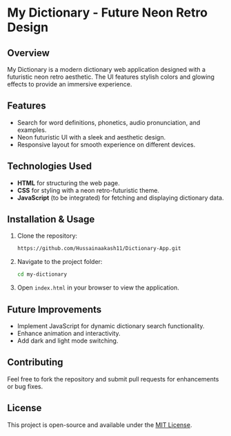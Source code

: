 # My Dictionary - Future Neon Retro Design

## Overview

My Dictionary is a modern dictionary web application designed with a futuristic neon retro aesthetic. The UI features stylish colors and glowing effects to provide an immersive experience.

## Features

- Search for word definitions, phonetics, audio pronunciation, and examples.
- Neon futuristic UI with a sleek and aesthetic design.
- Responsive layout for smooth experience on different devices.

## Technologies Used

- **HTML** for structuring the web page.
- **CSS** for styling with a neon retro-futuristic theme.
- **JavaScript** (to be integrated) for fetching and displaying dictionary data.

## Installation & Usage

1. Clone the repository:
   ```sh
   https://github.com/Hussainaakash11/Dictionary-App.git
   ```
2. Navigate to the project folder:
   ```sh
   cd my-dictionary
   ```
3. Open `index.html` in your browser to view the application.

## Future Improvements

- Implement JavaScript for dynamic dictionary search functionality.
- Enhance animation and interactivity.
- Add dark and light mode switching.

## Contributing

Feel free to fork the repository and submit pull requests for enhancements or bug fixes.

## License

This project is open-source and available under the [MIT License](LICENSE).
